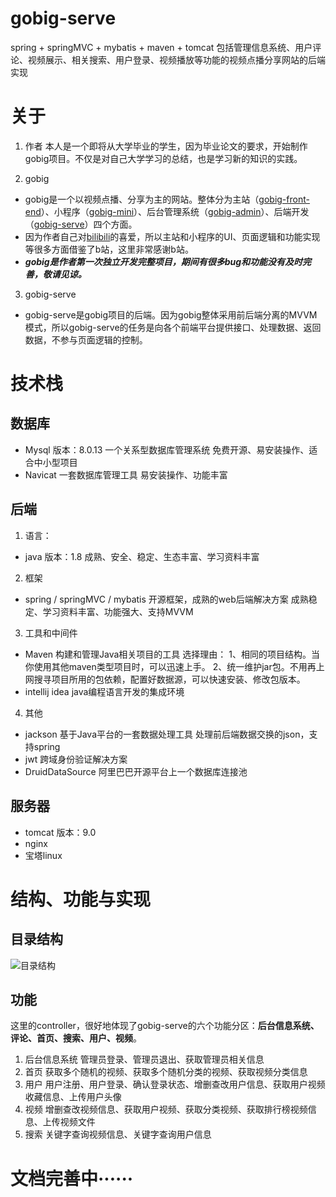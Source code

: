 # gobig-serve
 spring + springMVC + mybatis + maven + tomcat
 包括管理信息系统、用户评论、视频展示、相关搜索、用户登录、视频播放等功能的视频点播分享网站的后端实现

# 关于
1. 作者
本人是一个即将从大学毕业的学生，因为毕业论文的要求，开始制作gobig项目。不仅是对自己大学学习的总结，也是学习新的知识的实践。

2. gobig
- gobig是一个以视频点播、分享为主的网站。整体分为主站（[gobig-front-end](https://github.com/SHGgo/gobig-front-end)）、小程序（[gobig-mini](https://github.com/SHGgo/gobig-front-end)）、后台管理系统（[gobig-admin](https://github.com/SHGgo/gobig-front-end)）、后端开发（[gobig-serve](https://github.com/SHGgo/gobig-serve)）四个方面。
- 因为作者自己对[bilibili](https://www.bilibili.com/)的喜爱，所以主站和小程序的UI、页面逻辑和功能实现等很多方面借鉴了b站，这里非常感谢b站。
- ***gobig是作者第一次独立开发完整项目，期间有很多bug和功能没有及时完善，敬请见谅。***

3. gobig-serve
- gobig-serve是gobig项目的后端。因为gobig整体采用前后端分离的MVVM模式，所以gobig-serve的任务是向各个前端平台提供接口、处理数据、返回数据，不参与页面逻辑的控制。

# 技术栈
## 数据库
- Mysql
版本：8.0.13
一个关系型数据库管理系统
免费开源、易安装操作、适合中小型项目
- Navicat
一套数据库管理工具
易安装操作、功能丰富

## 后端
1. 语言：
- java 
版本：1.8
成熟、安全、稳定、生态丰富、学习资料丰富
2. 框架
- spring / springMVC / mybatis
开源框架，成熟的web后端解决方案
成熟稳定、学习资料丰富、功能强大、支持MVVM
3. 工具和中间件
- Maven
构建和管理Java相关项目的工具
选择理由：
1、相同的项目结构。当你使用其他maven类型项目时，可以迅速上手。
2、统一维护jar包。不用再上网搜寻项目所用的包依赖，配置好数据源，可以快速安装、修改包版本。
- intellij idea
java编程语言开发的集成环境
4. 其他
- jackson
基于Java平台的一套数据处理工具
处理前后端数据交换的json，支持spring
- jwt
跨域身份验证解决方案
- DruidDataSource
阿里巴巴开源平台上一个数据库连接池

## 服务器
- tomcat
版本：9.0
- nginx
- 宝塔linux

# 结构、功能与实现
## 目录结构
![目录结构](https://img-blog.csdnimg.cn/202004251728581.png?x-oss-process=image/watermark,type_ZmFuZ3poZW5naGVpdGk,shadow_10,text_aHR0cHM6Ly9ibG9nLmNzZG4ubmV0L3FxXzQxNzg1OTIy,size_16,color_FFFFFF,t_70)
## 功能
这里的controller，很好地体现了gobig-serve的六个功能分区：**后台信息系统、评论、首页、搜索、用户、视频**。
1. 后台信息系统
管理员登录、管理员退出、获取管理员相关信息
2. 首页
获取多个随机的视频、获取多个随机分类的视频、获取视频分类信息
3. 用户
用户注册、用户登录、确认登录状态、增删查改用户信息、获取用户视频收藏信息、上传用户头像
4. 视频
增删查改视频信息、获取用户视频、获取分类视频、获取排行榜视频信息、上传视频文件
6. 搜索
关键字查询视频信息、关键字查询用户信息

# 文档完善中······



